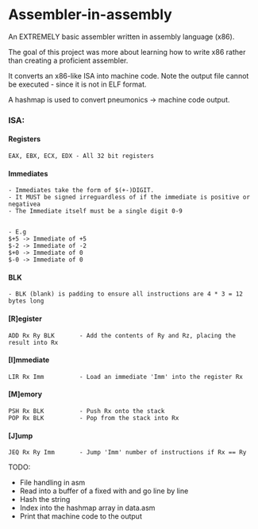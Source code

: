 # Assembler-in-assembly



An EXTREMELY basic assembler written in assembly language (x86).


The goal of this project was more about learning how to write x86 rather than creating a proficient assembler.


It converts an x86-like ISA into machine code. Note the output file cannot be executed - since it is not in ELF format.


A hashmap is used to convert pneumonics -> machine code output.

### ISA:

#### Registers
    EAX, EBX, ECX, EDX - All 32 bit registers

#### Immediates

    - Immediates take the form of $(+-)DIGIT. 
    - It MUST be signed irreguardless of if the immediate is positive or negativea
    - The Immediate itself must be a single digit 0-9

    
    - E.g
    $+5 -> Immediate of +5
    $-2 -> Immediate of -2
    $+0 -> Immediate of 0
    $-0 -> Immediate of 0


#### BLK

    - BLK (blank) is padding to ensure all instructions are 4 * 3 = 12 bytes long

#### [R]egister
    ADD Rx Ry BLK       - Add the contents of Ry and Rz, placing the result into Rx


#### [I]mmediate
    LIR Rx Imm          - Load an immediate 'Imm' into the register Rx

#### [M]emory
    PSH Rx BLK          - Push Rx onto the stack
    POP Rx BLK          - Pop from the stack into Rx


#### [J]ump
    JEQ Rx Ry Imm       - Jump 'Imm' number of instructions if Rx == Ry







TODO:
- File handling in asm
- Read into a buffer of a fixed with and go line by line
- Hash the string
- Index into the hashmap array in data.asm
- Print that machine code to the output

